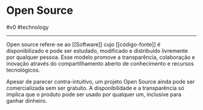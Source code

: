 # Open Source
#v0 #technology

---
Open source refere-se ao [[Software]] cujo [[código-fonte]] é disponibilizado e pode ser estudado, modificado e distribuído livremente por qualquer pessoa. Esse modelo promove a transparência, colaboração e inovação através do compartilhamento aberto de conhecimento e recursos tecnológicos.

Apesar de parecer contra-intuitivo, um projeto Open Source ainda pode ser comercializada sem ser gratuito. A disponibilidade e a transparência só implica que o produto pode ser usado por qualquer um, inclusive para ganhar dinheiro.